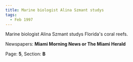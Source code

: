 ```yaml
---  
title: Marine biologist Alina Szmant studys  
tags:  
  - Feb 1997  
---  
```

  
Marine biologist Alina Szmant studys Florida's coral reefs.  
  
Newspapers: **Miami Morning News or The Miami Herald**  
  
Page: **5**, Section: **B** 
